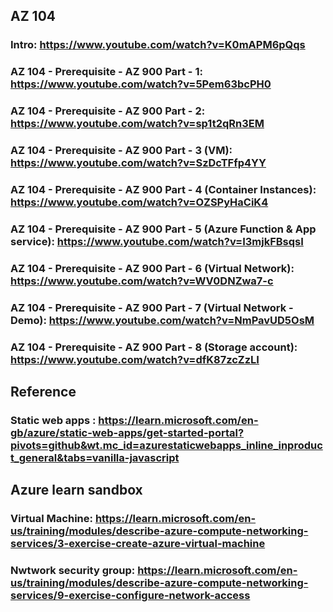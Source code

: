 ## AZ 104

### Intro: https://www.youtube.com/watch?v=K0mAPM6pQqs
### AZ 104 - Prerequisite - AZ 900 Part - 1: https://www.youtube.com/watch?v=5Pem63bcPH0
### AZ 104 - Prerequisite - AZ 900 Part - 2: https://www.youtube.com/watch?v=sp1t2qRn3EM
### AZ 104 - Prerequisite - AZ 900 Part - 3 (VM): https://www.youtube.com/watch?v=SzDcTFfp4YY
### AZ 104 - Prerequisite - AZ 900 Part - 4 (Container Instances): https://www.youtube.com/watch?v=OZSPyHaCiK4
### AZ 104 - Prerequisite - AZ 900 Part - 5 (Azure Function & App service): https://www.youtube.com/watch?v=I3mjkFBsqsI
### AZ 104 - Prerequisite - AZ 900 Part - 6 (Virtual Network): https://www.youtube.com/watch?v=WV0DNZwa7-c
### AZ 104 - Prerequisite - AZ 900 Part - 7 (Virtual Network - Demo): https://www.youtube.com/watch?v=NmPavUD5OsM
### AZ 104 - Prerequisite - AZ 900 Part - 8 (Storage account): https://www.youtube.com/watch?v=dfK87zcZzLI

## Reference
### Static web apps : https://learn.microsoft.com/en-gb/azure/static-web-apps/get-started-portal?pivots=github&wt.mc_id=azurestaticwebapps_inline_inproduct_general&tabs=vanilla-javascript


## Azure learn sandbox
### Virtual Machine: https://learn.microsoft.com/en-us/training/modules/describe-azure-compute-networking-services/3-exercise-create-azure-virtual-machine
### Nwtwork security group: https://learn.microsoft.com/en-us/training/modules/describe-azure-compute-networking-services/9-exercise-configure-network-access
